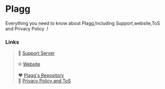 # Plagg


Everything you need to know about Plagg,Including Support,website,ToS and Privacy Policy .! 

  

 ### Links 

  

 > 💬 [Support Server](https://discord.gg/dEVMMBJrgZ)\
\
 > 🌐 [Website](https://plagg.tk)\
\
 > ❤ [Plagg's Repository](https://suggester.js.org/github)\
 > 🧐 [Privacy Policy and ToS](https://github.com/MoizTareen/Plagg-Privacy-Policy-and-ToS/blob/main/README.md)
